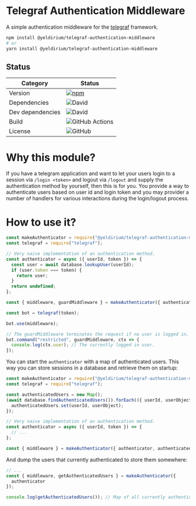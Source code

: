 # Telegraf Authentication Middleware

A simple authentication middleware for the [telegraf](https://github.com/telegraf/telegraf) framework.

```sh
npm install @yeldirium/telegraf-authentication-middleware
# or
yarn install @yeldirium/telegraf-authentication-middleware
```

## Status

| Category         | Status                                                                                                                                                            |
| ---------------- | ----------------------------------------------------------------------------------------------------------------------------------------------------------------- |
| Version          | [![npm](https://img.shields.io/npm/v/@yeldirium/telegraf-authentication-middleware)](https://www.npmjs.com/package/@yeldirium/telegraf-authentication-middleware) |
| Dependencies     | ![David](https://img.shields.io/david/yeldirium/telegraf-authentication-middleware)                                                                               |
| Dev dependencies | ![David](https://img.shields.io/david/dev/yeldirium/telegraf-authentication-middleware)                                                                           |
| Build            | ![GitHub Actions](https://github.com/yeldiRium/telegraf-authentication-middleware/workflows/Release/badge.svg?branch=master)                                      |
| License          | ![GitHub](https://img.shields.io/github/license/yeldiRium/telegraf-authentication-middleware)                                                                     |

# Why this module?

If you have a telegram application and want to let your users login to a session
via `/login <token>` and logout via `/logout` and supply the authentication
method by yourself, then this is for you.
You provide a way to authenticate users based on user id and login token and you
may provider a number of handlers for various interactions during the login/logout process.

# How to use it?

```javascript
const makeAuthenticator = require("@yeldirium/telegraf-authentication-middleware");
const telegraf = require("telegraf");

// Very naive implementation of an authentication method.
const authenticator = async ({ userId, token }) => {
  const user = await database.lookupUser(userId);
  if (user.token === token) {
    return user;
  }
  return undefined;
};

const { middleware, guardMiddleware } = makeAuthenticator({ authenticator });

const bot = telegraf(token);

bot.use(middleware);

// The guardMiddleware terminates the request if no user is logged in.
bot.command("restricted", guardMiddleware, ctx => {
  console.log(ctx.user); // The currently logged in user.
});
```

You can start the `authenticator` with a map of authenticated users. This way
you can store sessions in a database and retrieve them on startup:

```javascript
const makeAuthenticator = require("@yeldirium/telegraf-authentication-middleware");
const telegraf = require("telegraf");

const authenticatedUsers = new Map();
(await database.findAuthenticatedUsers()).forEach(({ userId, userObject }) => {
  authenticatedUsers.set(userId, userObject);
});

// Very naive implementation of an authentication method.
const authenticator = async ({ userId, token }) => {
  // ...
};

const { middleware } = makeAuthenticator({ authenticator, authenticatedUsers });
```

And dump the users that currently authenticated to store them somewhere:

```javascript
// ...
const { middleware, getAuthenticatedUsers } = makeAuthenticator({
  authenticator
});

console.log(getAuthenticatedUsers()); // Map of all currently authenticated users.
```
